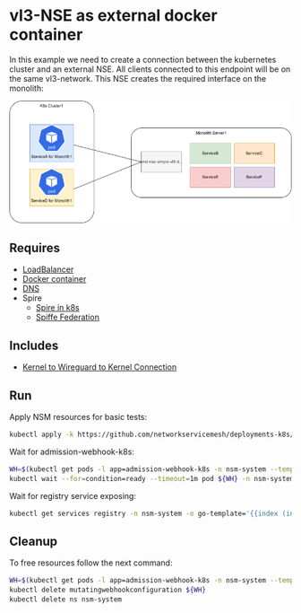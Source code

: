 # vl3-NSE as external docker container

In this example we need to create a connection between the kubernetes cluster and an external NSE. All clients connected to this endpoint will be on the same vl3-network.
This NSE creates the required interface on the monolith:

![NSM  k8s_monolith](./k8s_monolith.png "NSM k8s + monolith")

## Requires

- [LoadBalancer](../configuration/loadbalancer)
- [Docker container](./docker)
- [DNS](./dns)
- Spire
    - [Spire in k8s](../../spire/single_cluster)
    - [Spiffe Federation](./spiffe_federation)

## Includes

- [Kernel to Wireguard to Kernel Connection](./usecases/Kernel2Wireguard2Kernel)

## Run

Apply NSM resources for basic tests:
```bash
kubectl apply -k https://github.com/networkservicemesh/deployments-k8s/examples/k8s_monolith/configuration/cluster?ref=076efe1b49d894254a4d09598c0f91249c4be6ad
```

Wait for admission-webhook-k8s:
```bash
WH=$(kubectl get pods -l app=admission-webhook-k8s -n nsm-system --template '{{range .items}}{{.metadata.name}}{{"\n"}}{{end}}')
kubectl wait --for=condition=ready --timeout=1m pod ${WH} -n nsm-system
```

Wait for registry service exposing:
```bash
kubectl get services registry -n nsm-system -o go-template='{{index (index (index (index .status "loadBalancer") "ingress") 0) "ip"}}'
```

## Cleanup

To free resources follow the next command:
```bash
WH=$(kubectl get pods -l app=admission-webhook-k8s -n nsm-system --template '{{range .items}}{{.metadata.name}}{{"\n"}}{{end}}')
kubectl delete mutatingwebhookconfiguration ${WH}
kubectl delete ns nsm-system
```
